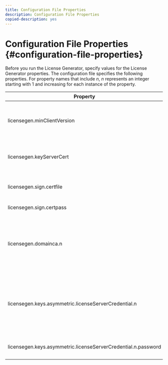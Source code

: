 ```yaml
---
title: Configuration File Properties
description: Configuration File Properties
copied-description: yes
---
```


# Configuration File Properties {#configuration-file-properties}

Before you run the License Generator, specify values for the License Generator properties. The configuration file specifies the following properties. For property names that include *n*, *n* represents an integer starting with 1 and increasing for each instance of the property. 

<table frame="all" colsep="1" rowsep="1" class="+ topic/table adobe-d/table " id="table_qk1_rry_n4"> 
 <thead class="- topic/thead "> 
  <tr rowsep="1" class="- topic/row "> 
   <th colname="1" class="- topic/entry entry"> Property </th> 
   <th colname="2" class="- topic/entry entry"> Description </th> 
  </tr> 
 </thead>
 <tbody class="- topic/tbody "> 
  <tr rowsep="1" class="- topic/row "> 
   <td colname="1" class="- topic/entry "><span class="+ topic/ph pr-d/codeph codeph"> licensegen.minClientVersion</span> </td> 
   <td colname="2" class="- topic/entry "> Set the minimum client version supported. If not set, by default all versions are supported. Set this value to control how older clients respond to license requirements that they do not support. Specify x (for Adobe Access x.0) where x is the major release number. </td> 
  </tr> 
  <tr rowsep="1" class="- topic/row "> 
   <td colname="1" class="- topic/entry "><span class="+ topic/ph pr-d/codeph codeph"> licensegen.keyServerCert</span> </td> 
   <td colname="2" class="- topic/entry "> Key Server Certificate (an Adobe-issued License Server certificate used by the Key Server). This certificate is used only if the metadata/policy indicates that a Key Server is required for key delivery to iOS devices. </td> 
  </tr> 
  <tr rowsep="1" class="- topic/row "> 
   <td colname="1" class="- topic/entry "><span class="+ topic/ph pr-d/codeph codeph"> licensegen.sign.certfile</span> </td> 
   <td colname="2" class="- topic/entry "> The PKCS12 file containing the License Server credentials for signing licenses. This property should refer to a .pfx file containing a certificate and private key. </td> 
  </tr> 
  <tr rowsep="1" class="- topic/row "> 
   <td colname="1" class="- topic/entry "><span class="+ topic/ph pr-d/codeph codeph"> licensegen.sign.certpass</span> </td> 
   <td colname="2" class="- topic/entry ">The password used to protect the file specified by <span class="+ topic/ph pr-d/codeph codeph"> licensegen.sign.certfile.</span> </td> 
  </tr> 
  <tr rowsep="1" class="- topic/row "> 
   <td colname="1" class="- topic/entry "><span class="+ topic/ph pr-d/codeph codeph">licensegen.domainca.n</span> </td> 
   <td colname="2" class="- topic/entry "> If generating domain-bound licenses, one or more Domain CA certificates must be specified to indicate the domain authorities trusted by this license issuer. If the license recipient is a domain certificate, which was not issued by one of the specified Domain CAs, a license cannot be generated. This property specifies a .cer file that contains the certificate only (either PEM or DER format is acceptable). n must be monotonically increasing, starting from 1. </td> 
  </tr> 
  <tr rowsep="1" class="- topic/row "> 
   <td colname="1" class="- topic/entry "><span class="+ topic/ph pr-d/codeph codeph">licensegen.keys.asymmetric.licenseServerCredential.n</span> </td> 
   <td colname="2" class="- topic/entry "> <p class="- topic/p ">Optional PKCS12 file containing additional License Server credentials for decrypting the CEK in the metadata and policy. Additional credentials may be configured if content was previously packaged with a License Server certificate other than that specified by <span class="codeph"> licensegen.sign.certfile</span>. This property should refer to a <span class="filepath"> .pfx</span> file containing a certificate and private key. n must be monotonically increasing, starting from 1. </p> </td> 
  </tr> 
  <tr rowsep="0" class="- topic/row "> 
   <td colname="1" class="- topic/entry "><span class="+ topic/ph pr-d/codeph codeph">licensegen.keys.asymmetric.licenseServerCredential.n.password</span> </td> 
   <td colname="2" class="- topic/entry ">The password used to protect the file specified by: <p><span class="+ topic/ph pr-d/codeph codeph"> licensegen.keys.asymmetric.licenseServerCredential.n</span> </p> </td> 
  </tr> 
 </tbody> 
</table>

